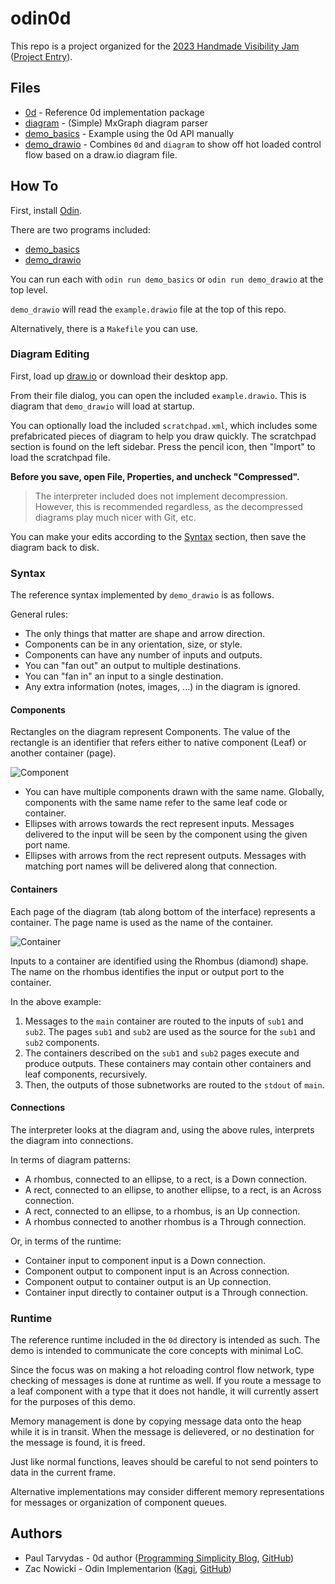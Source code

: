 # odin0d

This repo is a project organized for the [2023 Handmade Visibility Jam](https://handmade.network/jam) ([Project Entry](https://handmade.network/p/374/odin0d/)).

## Files

- [0d](./0d) - Reference 0d implementation package
- [diagram](./diagram) - (Simple) MxGraph diagram parser
- [demo_basics](./demo_basics) - Example using the 0d API manually
- [demo_drawio](./demo_drawio) - Combines `0d` and `diagram` to show off hot loaded control flow based on a draw.io diagram file.

## How To

First, install [Odin](https://odin-lang.org).

There are two programs included:

- [demo_basics](./demo_basics)
- [demo_drawio](./demo_drawio)

You can run each with `odin run demo_basics` or `odin run demo_drawio` at the top level.

`demo_drawio` will read the `example.drawio` file at the top of this repo.

Alternatively, there is a `Makefile` you can use.

### Diagram Editing

First, load up [draw.io](https://draw.io) or download their desktop app.


From their file dialog, you can open the included `example.drawio`.
This is diagram that `demo_drawio` will load at startup.

You can optionally load the included `scratchpad.xml`, which includes some prefabricated pieces of diagram to help you draw quickly.
The scratchpad section is found on the left sidebar.
Press the pencil icon, then "Import" to load the scratchpad file.

**Before you save, open File, Properties, and uncheck "Compressed".**

> The interpreter included does not implement decompression.
> However, this is recommended regardless, as the decompressed diagrams play much nicer with Git, etc.

You can make your edits according to the [Syntax](#syntax) section, then save the diagram back to disk.

### Syntax

The reference syntax implemented by `demo_drawio` is as follows.

General rules:

- The only things that matter are shape and arrow direction.
- Components can be in any orientation, size, or style.
- Components can have any number of inputs and outputs.
- You can "fan out" an output to multiple destinations.
- You can "fan in" an input to a single destination.
- Any extra information (notes, images, ...) in the diagram is ignored.

#### Components

Rectangles on the diagram represent Components.
The value of the rectangle is an identifier that refers either to native component (Leaf) or another container (page).

![Component](https://cdn.discordapp.com/attachments/602932100508942337/1096872540246380564/image.png)

- You can have multiple components drawn with the same name.
  Globally, components with the same name refer to the same leaf code or container.
- Ellipses with arrows towards the rect represent inputs.
  Messages delivered to the input will be seen by the component using the given port name.
- Ellipses with arrows from the rect represent outputs.
  Messages with matching port names will be delivered along that connection.

#### Containers

Each page of the diagram (tab along bottom of the interface) represents a container.
The page name is used as the name of the container.

![Container](https://cdn.discordapp.com/attachments/602932100508942337/1096875442482458694/image.png)

Inputs to a container are identified using the Rhombus (diamond) shape.
The name on the rhombus identifies the input or output port to the container.

In the above example:

1. Messages to the `main` container are routed to the inputs of `sub1` and `sub2`.
   The pages `sub1` and `sub2` are used as the source for the `sub1` and `sub2` components.
2. The containers described on the `sub1` and `sub2` pages execute and produce outputs.
   These containers may contain other containers and leaf components, recursively.
3. Then, the outputs of those subnetworks are routed to the `stdout` of `main`.

#### Connections

The interpreter looks at the diagram and, using the above rules, interprets the diagram into connections.

In terms of diagram patterns:

- A rhombus, connected to an ellipse, to a rect, is a Down connection.
- A rect, connected to an ellipse, to another ellipse, to a rect, is an Across connection.
- A rect, connected to an ellipse, to a rhombus, is an Up connection.
- A rhombus connected to another rhombus is a Through connection.

Or, in terms of the runtime:

- Container input to component input is a Down connection.
- Component output to component input is an Across connection.
- Component output to container output is an Up connection.
- Container input directly to container output is a Through connection.

### Runtime

The reference runtime included in the `0d` directory is intended as such.
The demo is intended to communicate the core concepts with minimal LoC.

Since the focus was on making a hot reloading control flow network, type checking of messages is done at runtime as well.
If you route a message to a leaf component with a type that it does not handle, it will currently assert for the purposes of this demo.

Memory management is done by copying message data onto the heap while it is in transit.
When the message is delievered, or no destination for the message is found, it is freed.

Just like normal functions, leaves should be careful to not send pointers to data in the current frame.

Alternative implementations may consider different memory representations for messages or organization of component queues.

## Authors

- Paul Tarvydas - 0d author ([Programming Simplicity Blog](https://publish.obsidian.md/programmingsimplicity/), [GitHub](https://github.com/guitarvydas))
- Zac Nowicki - Odin Implementarion ([Kagi](https://kagi.com), [GitHub](https://github.com/z64))
